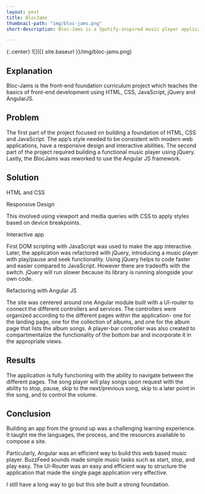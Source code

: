 ```yaml
---
layout: post
title: BlocJams
thumbnail-path: "img/bloc-jams.png"
short-description: Bloc-Jams is a Spotify-inspired music player application built with jQuery and AngularJS

---
```


{:.center}
![]({{ site.baseurl }}/img/bloc-jams.png)

## Explanation

Bloc-Jams is the front-end foundation curriculum project which teaches the basics of front-end development using HTML, CSS, JavaScript, jQuery and AngularJS.

## Problem

The first part of the project focused on building a foundation of HTML, CSS and JavaScript. The app’s style needed to be consistent with modern web applications, have a responsive design and interactive abilities.  The second part of the project required building a functional music player using jQuery. Lastly, the BlocJams was reworked to use the Angular JS framework.

## Solution

HTML and CSS

Responsive Design

This involved using viewport and media queries with CSS to apply styles based on device breakpoints.

Interactive app

First DOM scripting with JavaScript was used to make the app interactive. Later, the application was refactored with jQuery, introducing a music player with play/pause and seek functionality. Using jQuery helps to code faster and easier compared to JavaScript. However there are tradeoffs with the switch. jQuery will run slower because its library is running alongside your own code.

Refactoring with Angular JS

The site was centered around one Angular module built with a UI-router to connect the different controllers and services. The controllers were organized according to the different pages within the application- one for the landing page, one for the collection of albums, and one for the album page that lists the album songs. A player-bar controller was also created to compartmentalize the functionality of the bottom bar and incorporate it in the appropriate views.

## Results

The application is fully functioning with the ability to navigate between the different pages. The song player will play songs upon request with the ability to stop, pause, skip to the next/previous song, skip to a later point in the song, and to control the volume.



## Conclusion

Building an app from the ground up was a challenging learning experience.  It taught me the languages, the process, and the resources available to compose a site.  

Particularly, Angular was an efficient way to build this web based music player. BuzzFeed sounds made simple music tasks such as start, stop, and play easy. The UI-Router was an easy and efficient way to structure the application that made the single page application very effective.

I still have a long way to go but this site built a strong foundation.